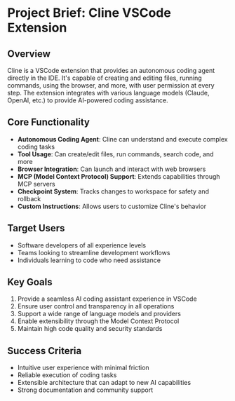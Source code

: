 # Project Brief: Cline VSCode Extension

## Overview
Cline is a VSCode extension that provides an autonomous coding agent directly in the IDE. It's capable of creating and editing files, running commands, using the browser, and more, with user permission at every step. The extension integrates with various language models (Claude, OpenAI, etc.) to provide AI-powered coding assistance.

## Core Functionality
- **Autonomous Coding Agent**: Cline can understand and execute complex coding tasks
- **Tool Usage**: Can create/edit files, run commands, search code, and more
- **Browser Integration**: Can launch and interact with web browsers
- **MCP (Model Context Protocol) Support**: Extends capabilities through MCP servers
- **Checkpoint System**: Tracks changes to workspace for safety and rollback
- **Custom Instructions**: Allows users to customize Cline's behavior

## Target Users
- Software developers of all experience levels
- Teams looking to streamline development workflows
- Individuals learning to code who need assistance

## Key Goals
1. Provide a seamless AI coding assistant experience in VSCode
2. Ensure user control and transparency in all operations
3. Support a wide range of language models and providers
4. Enable extensibility through the Model Context Protocol
5. Maintain high code quality and security standards

## Success Criteria
- Intuitive user experience with minimal friction
- Reliable execution of coding tasks
- Extensible architecture that can adapt to new AI capabilities
- Strong documentation and community support
